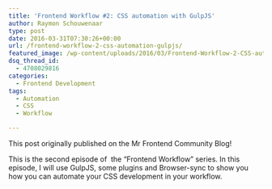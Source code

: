 ```yaml
---
title: 'Frontend Workflow #2: CSS automation with GulpJS'
author: Raymon Schouwenaar
type: post
date: 2016-03-31T07:30:26+00:00
url: /frontend-workflow-2-css-automation-gulpjs/
featured_image: /wp-content/uploads/2016/03/Frontend-Workflow-2-CSS-automation-with-GulpJS-1200x750.jpg
dsq_thread_id:
  - 4708029816
categories:
  - Frontend Development
tags:
  - Automation
  - CSS
  - Workflow

---
```

This post originally published on the Mr Frontend Community Blog!

This is the second episode of  the &#8220;Frontend Workflow&#8221; series. In this episode, I will use GulpJS, some plugins and Browser-sync to show you how you can automate your CSS development in your workflow.